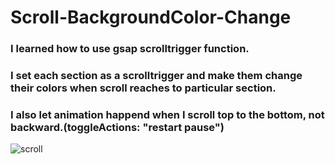 # Scroll-BackgroundColor-Change

### I learned how to use gsap scrolltrigger function. 
### I set each section as a scrolltrigger and make them change their colors when scroll reaches to particular section.
### I also let animation happend when I scroll top to the bottom, not backward.(toggleActions: "restart pause")

![scroll](https://user-images.githubusercontent.com/99692392/155833165-d27d5e89-90d2-4801-9270-e2bfcdd77960.gif)
